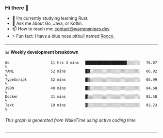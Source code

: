 ### Hi there 👋

- 🌱 I’m currently studying learning Rust.
- 💬 Ask me about Go, Java, or Kotlin.
- 📫 How to reach me: contact@warrensnipes.dev
- ⚡ Fun fact: I have a blue nose pitbull named [Rocco](https://i.imgur.com/iLsSCKu.jpg).

-------

📊 **Weekly development breakdown**
<!--START_SECTION:waka-->

```text
Go                   11 hrs 3 mins   ███████████████████░░░░░░   76.07 %
YAML                 52 mins         █▓░░░░░░░░░░░░░░░░░░░░░░░   06.02 %
TypeScript           52 mins         █▒░░░░░░░░░░░░░░░░░░░░░░░   05.99 %
JSON                 40 mins         █▒░░░░░░░░░░░░░░░░░░░░░░░   04.68 %
Docker               31 mins         █░░░░░░░░░░░░░░░░░░░░░░░░   03.58 %
Text                 19 mins         ▓░░░░░░░░░░░░░░░░░░░░░░░░   02.23 %
```

<!--END_SECTION:waka-->
###### *This graph is generated from WakeTime using active coding time*
-------
